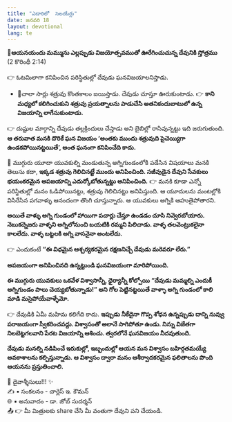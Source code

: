 ```yaml
---
title: "ఎడారిలో  సెలయేర్లు"
date: జనవరి 18
layout: devotional
lang: te
---
```


**📖ఆయనయందు మమ్మును ఎల్లప్పుడు విజయోత్సవముతో ఊరేగించుచున్న దేవునికి స్తోత్రము**
(2 కొరింథీ 2:14)

👉 ఓటమిలాగా కనిపించిన పరిస్థితుల్లో దేవుడు ఘనవిజయాలనిస్తాడు. 

- 🔹చాలా సార్లు శత్రువు కొంతకాలం జయిస్తాడు. దేవుడు చూస్తూ ఊరుకుంటాడు.
👉 **కాని మధ్యలో కలిగించుకుని శత్రువు ప్రయత్నాలను పాడుచేసి అతనికందుబాటులో ఉన్న విజయాన్ని లాగేసుకుంటాడు.**

👉 దుష్టుల మార్గాన్ని దేవుడు తల్లక్రిందులు చేస్తాడు అని బైబిల్లో రాసివున్నట్టు ఇది జరుగుతుంది. 
**ఆ తరువాత మనకి దొరికే ఘన విజయం ‘అంతకు ముందు శత్రువుది పైచెయ్యిగా ఉండకపోయినట్టయితే’, అంత ఘనంగా కనిపించేది కాదు.**

🔺 ముగ్గురు యూదా యువకుల్ని మండుతున్న అగ్నిగుండంలోకి పడేసిన విషయాలు మనకి తెలుసు కదా, 
**ఇక్కడ శత్రువు గెలిచినట్టే ముందు అనిపించింది. సజీవుడైన దేవుని సేవకులు భయంకరమైన అపజయాన్ని ఎదుర్కోబోతున్నట్టు అనిపించింది.**
👉 మనకి కూడా ఎన్నో పరిస్థితుల్లో మనం ఓడిపోయినట్టు, శత్రువు గెలిచినట్టు అనిపిస్తుంది. ఆ యూదులను మంటల్లోకి విసిరేసిన పగవాళ్ళు ఆనందంగా తొంగి చూస్తున్నారు. ఆ యువకులు అగ్నికి ఆహుతైపోతారని.

 **అయితే వాళ్ళు అగ్ని గుండంలో హాయిగా పచార్లు చేస్తూ ఉండడం చూసి నివ్వెరబోయారు. నెబుకద్నెజరు వాళ్ళని అగ్నిలోనుంచి బయటికి రమ్మని పిలిచాడు. వాళ్ళ తలవెంట్రుకలైనా కాలలేదు. వాళ్ళ బట్టలకి అగ్ని వాసనైనా అంటలేదు.**

👉 ఎందుకంటే **“ఈ విధమైన ఆశ్చర్యకరమైన రక్షణనిచ్చే దేవుడు మరెవరూ లేరు.”**

**అపజయంగా అనిపించినది ఉన్నట్టుండి ఘనవిజయంగా మారిపోయింది.**

**ఈ ముగ్గురు యువకులు ఒకవేళ విశ్వాసాన్నీ, ధైర్యాన్నీ కోల్పోయి “దేవుడు మమ్మల్ని ఎందుకీ అగ్నిగుండం పాలు చెయ్యబోతున్నాడు!” అని గోల పెట్టినట్టయితే వాళ్ళా అగ్ని గుండంలో కాలి మాడి మసైపోయేవాళ్ళేమో.**

👉 దేవుడికి ఏమీ మహిమ కలిగేది కాదు. 
**ఇప్పుడు నీకేదైనా గొప్ప శోధన ఉన్నప్పుడు దాన్ని నువ్వు పరాజయంగా స్వీకరించవద్దు. విశ్వాసంతో అలానే సాగిపోతూ ఉండు. నిన్ను విజేతగా నిలబెట్టగలవాని పేరట విజయాన్ని ఆశించు. త్వరలోనే ఘనవిజయం నీదవుతుంది.**

 **దేవుడు మనల్ని నడిపించే ఇరుకుల్లో, ఇబ్బందుల్లో ఆయన మన విశ్వాసం బహిర్గతమయ్యే అవకాశాలను కల్పిస్తున్నాడు. ఆ విశ్వాసం ద్వారా మనం ఆశీర్వాదకరమైన ఫలితాలను పొంది ఆయనను ప్రస్తుతించాలి.**

<div class="blessing">🙏 <span class="bless-text">దైవాశ్శీసులు!!!</span> ✨</div>

<div class="credit">✍️ <span class="credit-text">▪ సంకలనం - చార్లెస్ ఇ. కౌమన్</span></div>
<div class="credit">🌐 <span class="credit-text">▪ అనువాదం - డా. జోబ్ సుదర్శన్</span></div>


<div class="share">📤 👉 <span class="share-text">మీ మిత్రులకు share చేసి మీ వంతుగా దేవుని పని చేయండి.</span></div>
